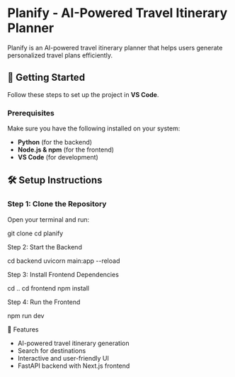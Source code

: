 # Planify - AI-Powered Travel Itinerary Planner

Planify is an AI-powered travel itinerary planner that helps users generate personalized travel plans efficiently.

## 🚀 Getting Started

Follow these steps to set up the project in **VS Code**.

### **Prerequisites**
Make sure you have the following installed on your system:
- **Python** (for the backend)
- **Node.js & npm** (for the frontend)
- **VS Code** (for development)

## **🛠 Setup Instructions**

### **Step 1: Clone the Repository**
Open your terminal and run:

git clone <repository-url>
cd planify

Step 2: Start the Backend

cd backend
uvicorn main:app --reload

Step 3: Install Frontend Dependencies

cd ..
cd frontend
npm install

Step 4: Run the Frontend

npm run dev

📌 Features

- AI-powered travel itinerary generation
- Search for destinations
- Interactive and user-friendly UI
- FastAPI backend with Next.js frontend
